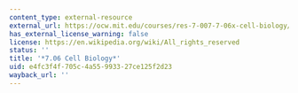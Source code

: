 ```yaml
---
content_type: external-resource
external_url: https://ocw.mit.edu/courses/res-7-007-7-06x-cell-biology/
has_external_license_warning: false
license: https://en.wikipedia.org/wiki/All_rights_reserved
status: ''
title: '*7.06 Cell Biology*'
uid: e4fc3f4f-705c-4a55-9933-27ce125f2d23
wayback_url: ''
---
```

